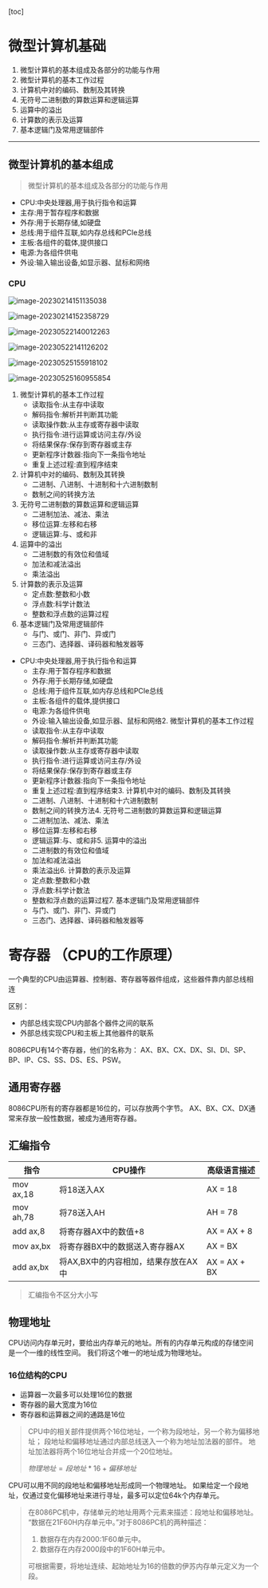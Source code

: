 [toc]

# 微型计算机基础

1. 微型计算机的基本组成及各部分的功能与作用
2. 微型计算机的基本工作过程
3. 计算机中对的编码、数制及其转换
4. 无符号二进制数的算数运算和逻辑运算
5. 运算中的溢出
6. 计算数的表示及运算
7. 基本逻辑门及常用逻辑部件

----

## 微型计算机的基本组成

>   微型计算机的基本组成及各部分的功能与作用

- CPU:中央处理器,用于执行指令和运算
- 主存:用于暂存程序和数据
- 外存:用于长期存储,如硬盘
- 总线:用于组件互联,如内存总线和PCIe总线
- 主板:各组件的载体,提供接口
- 电源:为各组件供电
- 外设:输入输出设备,如显示器、鼠标和网络

### CPU



![image-20230214151135038](./assets/image-20230214151135038.png)

![image-20230214152358729](./assets/image-20230214152358729.png)

![image-20230522140012263](./assets/image-20230522140012263.png)

![image-20230522141126202](./assets/image-20230522141126202.png)

![image-20230525155918102](imgs/image-20230525155918102.png)

![image-20230525160955854](imgs/image-20230525160955854.png)



1. 微型计算机的基本工作过程
   - 读取指令:从主存中读取
   - 解码指令:解析并判断其功能
   - 读取操作数:从主存或寄存器中读取
   - 执行指令:进行运算或访问主存/外设
   - 将结果保存:保存到寄存器或主存
   - 更新程序计数器:指向下一条指令地址
   - 重复上述过程:直到程序结束
2. 计算机中对的编码、数制及其转换
   - 二进制、八进制、十进制和十六进制数制
   - 数制之间的转换方法
3. 无符号二进制数的算数运算和逻辑运算
   - 二进制加法、减法、乘法
   - 移位运算:左移和右移
   - 逻辑运算:与、或和非
4. 运算中的溢出
   - 二进制数的有效位和值域
   - 加法和减法溢出
   - 乘法溢出
5. 计算数的表示及运算
   - 定点数:整数和小数
   - 浮点数:科学计数法
   - 整数和浮点数的运算过程
6. 基本逻辑门及常用逻辑部件
   - 与门、或门、非门、异或门
   - 三态门、选择器、译码器和触发器等

- CPU:中央处理器,用于执行指令和运算
  - 主存:用于暂存程序和数据
  - 外存:用于长期存储,如硬盘
  - 总线:用于组件互联,如内存总线和PCIe总线
  - 主板:各组件的载体,提供接口
  - 电源:为各组件供电
  - 外设:输入输出设备,如显示器、鼠标和网络2. 微型计算机的基本工作过程
  - 读取指令:从主存中读取
  - 解码指令:解析并判断其功能
  - 读取操作数:从主存或寄存器中读取
  - 执行指令:进行运算或访问主存/外设
  - 将结果保存:保存到寄存器或主存
  - 更新程序计数器:指向下一条指令地址
  - 重复上述过程:直到程序结束3. 计算机中对的编码、数制及其转换
  - 二进制、八进制、十进制和十六进制数制
  - 数制之间的转换方法4. 无符号二进制数的算数运算和逻辑运算
  - 二进制加法、减法、乘法
  - 移位运算:左移和右移
  - 逻辑运算:与、或和非5. 运算中的溢出
  - 二进制数的有效位和值域
  - 加法和减法溢出
  - 乘法溢出6. 计算数的表示及运算
  - 定点数:整数和小数
  - 浮点数:科学计数法
  - 整数和浮点数的运算过程7. 基本逻辑门及常用逻辑部件
  - 与门、或门、非门、异或门
  - 三态门、选择器、译码器和触发器等

# 寄存器 （CPU的工作原理）

一个典型的CPU由运算器、控制器、寄存器等器件组成，这些器件靠内部总线相连

区别： 

*   内部总线实现CPU内部各个器件之间的联系
*   外部总线实现CPU和主板上其他器件的联系

8086CPU有14个寄存器，他们的名称为：
AX、BX、CX、DX、SI、DI、SP、BP、IP、CS、SS、DS、ES、PSW。

## 通用寄存器

8086CPU所有的寄存器都是16位的，可以存放两个字节。
AX、BX、CX、DX通常来存放一般性数据，被成为通用寄存器。

## 汇编指令

| 指令      | CPU操作                             | 高级语言描述 |
| --------- | ----------------------------------- | ------------ |
| mov ax,18 | 将18送入AX                          | AX = 18      |
| mov ah,78 | 将78送入AH                          | AH = 78      |
| add ax,8  | 将寄存器AX中的数值+8                | AX = AX + 8  |
| mov ax,bx | 将寄存器BX中的数据送入寄存器AX      | AX = BX      |
| add ax,bx | 将AX,BX中的内容相加，结果存放在AX中 | AX = AX + BX |

>   汇编指令不区分大小写

## 物理地址

CPU访问内存单元时，要给出内存单元的地址。所有的内存单元构成的存储空间是一个一维的线性空间。
我们将这个唯一的地址成为物理地址。

### 16位结构的CPU

*   运算器一次最多可以处理16位的数据
*   寄存器的最大宽度为16位
*   寄存器和运算器之间的通路是16位

>   CPU中的相关部件提供两个16位地址，一个称为段地址，另一个称为偏移地址；
>   段地址和偏移地址通过内部总线送入一个称为地址加法器的部件。
>   地址加法器将两个16位地址合并成一个20位地址。
>
>   $物理地址=段地址*16+偏移地址$

CPU可以用不同的段地址和偏移地址形成同一个物理地址。
如果给定一个段地址，仅通过变化偏移地址来进行寻址，最多可以定位64k个内存单元。

>   在8086PC机中，存储单元的地址用两个元素来描述：段地址和偏移地址。
>   “数据在21F60H内存单元中。”对于8086PC机的两种描述：
>
>   1.  数据存在内存2000:1F60单元中。
>   2.  数据存在内存2000段中的1F60H单元中。
>
>   可根据需要，将地址连续、起始地址为16的倍数的伊苏内存单元定义为一个段。

















